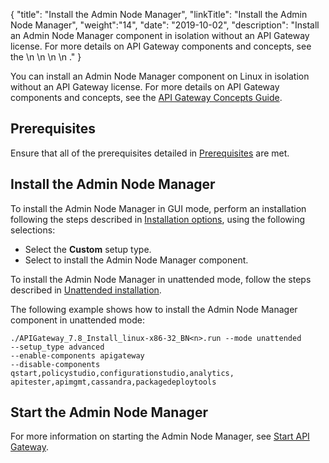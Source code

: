 {
"title": "Install the Admin Node Manager",
"linkTitle": "Install the Admin Node Manager",
"weight":"14",
"date": "2019-10-02",
"description": "Install an Admin Node Manager component in isolation without an API Gateway license. For more details on API Gateway components and concepts, see the \\n \\n \\n \\n ."
}

You can install an Admin Node Manager component on Linux in isolation without an API Gateway license. For more details on API Gateway components and concepts, see the [API Gateway Concepts Guide](/bundle/APIGateway_77_ConceptsGuide_allOS_en_HTML5).

## Prerequisites

Ensure that all of the prerequisites detailed in [Prerequisites](/docs/apigtw_install/system_requirements) are met.

## Install the Admin Node Manager

To install the Admin Node Manager in GUI mode, perform an installation following the steps described in [Installation options](/docs/apigtw_install/installation), using the following selections:

* Select the **Custom** setup type.
* Select to install the Admin Node Manager component.

To install the Admin Node Manager in unattended mode, follow the steps described in [Unattended installation](/docs/apigtw_install/installation_unattended).

The following example shows how to install the Admin Node Manager component in unattended mode:

```
./APIGateway_7.8_Install_linux-x86-32_BN<n>.run --mode unattended
--setup_type advanced
--enable-components apigateway
--disable-components qstart,policystudio,configurationstudio,analytics,
apitester,apimgmt,cassandra,packagedeploytools
```

## Start the Admin Node Manager

For more information on starting the Admin Node Manager, see [Start API Gateway](install_gateway).
